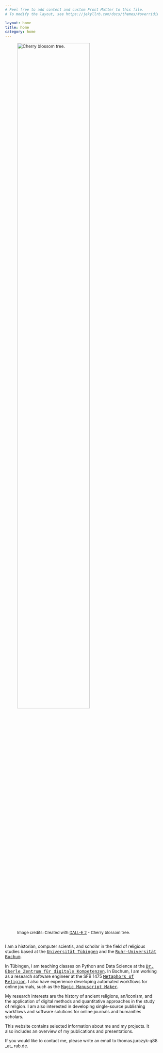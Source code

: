 ```yaml
---
# Feel free to add content and custom Front Matter to this file.
# To modify the layout, see https://jekyllrb.com/docs/themes/#overriding-theme-defaults

layout: home
title: home
category: home
---
```


<figure style="padding-bottom: 3%;">
  <img src="{{ site.baseurl }}{% link assets/images/title.png %}" alt="Cherry blossom tree." style="width:75%">
  <figcaption style="font-size: small">Image credits: Created with <a href="https://openai.com/dall-e-2/">DALL-E 2</a> - Cherry blossom tree.</figcaption>
</figure>

<p class="title-text">
	I am a historian, computer scientis, and scholar in the field of religious studies based at the <a href="https://uni-tuebingen.de/" style="font-family: monospace">Universität Tübingen</a> and the <a href="https://www.ruhr-uni-bochum.de/en" style="font-family: monospace">Ruhr-Universität Bochum</a>.
</p>
<p class="title-text">	
	In Tübingen, I am teaching classes on Python and Data Science at the <a href="https://uni-tuebingen.de/einrichtungen/zentrale-einrichtungen/dr-eberle-zentrum-fuer-digitale-kompetenzen/" style="font-family: monospace">Dr. Eberle Zentrum für digitale Kompetenzen</a>. In Bochum, I am working as a research software engineer at the SFB 1475 <a href="https://sfb1475.ruhr-uni-bochum.de/en/research/outline/" style="font-family: monospace">Metaphors of Religion</a>. I also have experience developing automated workflows for online journals, such as the <a href="https://github.com/phimisci" style="font-family: monospace"> Magic Manuscript Maker</a>.
</p>

<p class="title-text">
	My research interests are the history of ancient religions, an/iconism, and the application of digital methods and quantitative approaches in the study of religion. I am also interested in developing single-source publishing workflows and software solutions for online journals and humanities scholars.
</p>

<p class="title-text">
	This website contains selected information about me and my projects. It also includes an overview of my publications and presentations.
</p>

<p class="title-text">
	If you would like to contact me, please write an email to thomas.jurczyk-q88 _at_ rub.de.
</p>
